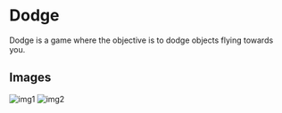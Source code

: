 # Dodge

Dodge is a game where the objective is to dodge objects flying towards you.
## Images
![img1](https://i.imgur.com/0HquBPY.png)
![img2](https://i.imgur.com/1738pPh.png)
